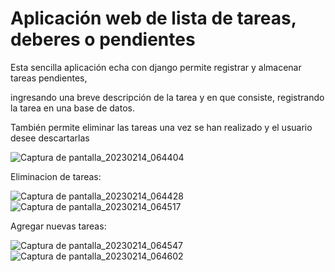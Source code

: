 # Aplicación web de lista de tareas, deberes o pendientes 

  
Esta sencilla aplicación echa con django permite registrar y almacenar tareas pendientes, 

ingresando una breve descripción de la tarea y en que consiste, registrando la tarea en una base de datos. 

También permite eliminar las tareas una vez se han realizado y el usuario desee descartarlas 



![Captura de pantalla_20230214_064404](https://user-images.githubusercontent.com/101745244/218896249-a8aea877-26a2-4d86-a7f9-11b13a0115c0.png)



Eliminacion de tareas:



![Captura de pantalla_20230214_064428](https://user-images.githubusercontent.com/101745244/218896258-4cdd67ec-4a89-4146-bb96-7906aae40844.png)
![Captura de pantalla_20230214_064517](https://user-images.githubusercontent.com/101745244/218896287-a1099e44-02a4-4fca-a3f1-8aef9507df03.png)



Agregar nuevas tareas:



![Captura de pantalla_20230214_064547](https://user-images.githubusercontent.com/101745244/218896294-9b1e8331-e376-43ef-be7b-a072d4f80cbc.png)
![Captura de pantalla_20230214_064602](https://user-images.githubusercontent.com/101745244/218896303-5a5c1e54-47f2-487c-a064-009386927c1e.png)

